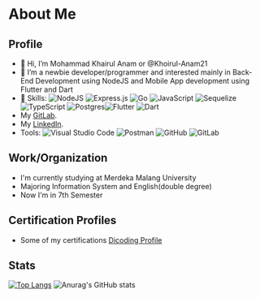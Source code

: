 About Me
==
Profile
--
- 👋 Hi, I’m Mohammad Khairul Anam or @Khoirul-Anam21
- 👀 I’m a newbie developer/programmer and interested mainly in Back-End Development using NodeJS and Mobile App development using Flutter and Dart
- 🌱 Skills: ![NodeJS](https://img.shields.io/badge/node.js-6DA55F?style=plastic&logo=node.js&logoColor=white) ![Express.js](https://img.shields.io/badge/express.js-%23404d59.svg?style=plastic&logo=express&logoColor=%2361DAFB) ![Go](https://img.shields.io/badge/Go-00ADD8?style=plastic&logo=go&logoColor=white) ![JavaScript](https://img.shields.io/badge/JavaScript-F7DF1E?style=plastic&logo=javascript&logoColor=black) ![Sequelize](https://img.shields.io/badge/Sequelize-52B0E7?style=plastic&logo=Sequelize&logoColor=white) ![TypeScript](https://img.shields.io/badge/TypeScript-007ACC?style=plastic&logo=typescript&logoColor=white) ![Postgres](https://img.shields.io/badge/postgres-%23316192.svg?style=plastic&logo=postgresql&logoColor=white)![Flutter](https://img.shields.io/badge/Flutter-%2302569B.svg?style=plastic&logo=Flutter&logoColor=white) ![Dart](https://img.shields.io/badge/Dart-0175C2?style=plastic&logo=dart&logoColor=white)
- My [GitLab](https://gitlab.com/Khoirul-Anam).
- My [LinkedIn](https://www.linkedin.com/in/mohammad-khoirul-anam21/).
- Tools: ![Visual Studio Code](https://img.shields.io/badge/Visual%20Studio%20Code-0078d7.svg?style=plastic&logo=visual-studio-code&logoColor=white) ![Postman](https://img.shields.io/badge/Postman-FF6C37?style=plastic&logo=postman&logoColor=white) ![GitHub](https://img.shields.io/badge/github-%23121011.svg?style=plastic&logo=github&logoColor=white) ![GitLab](https://img.shields.io/badge/gitlab-%23181717.svg?style=plastic&logo=gitlab&logoColor=white)

Work/Organization
--
- I'm currently studying at Merdeka Malang University
- Majoring Information System and English(double degree)
- Now I'm in 7th Semester

Certification Profiles
-- 
- Some of my certifications [Dicoding Profile](https://www.dicoding.com/users/khairul_a)

Stats
--

[![Top Langs](https://github-readme-stats-git-masterrstaa-rickstaa.vercel.app/api/top-langs/?username=Khoirul-Anam21&theme=tokyonight)](https://github.com/anuraghazra/github-readme-stats)
![Anurag's GitHub stats](https://github-readme-stats.vercel.app/api?username=Khoirul-Anam21&show_icons=true&theme=tokyonight)
<!---
Khoirul-Anam21/Khoirul-Anam21 is a ✨ special ✨ repository because its `README.md` (this file) appears on your GitHub profile.
You can click the Preview link to take a look at your changes.
--->
